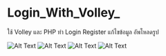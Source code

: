 # Login_With_Volley_
ใช้ Volley และ PHP ทำ Login Register แก้ไขข้อมูล อัพโหลดรูป

![Alt Text](https://raw.githubusercontent.com/Donung/Login_With_Volley_/main/image.gif/01.gif)
![Alt Text](https://raw.githubusercontent.com/Donung/Login_With_Volley_/main/image.gif/02.gif)
![Alt Text](https://raw.githubusercontent.com/Donung/Login_With_Volley_/main/image.gif/03.gif)
![Alt Text](https://raw.githubusercontent.com/Donung/Login_With_Volley_/main/image.gif/05.jpg)

